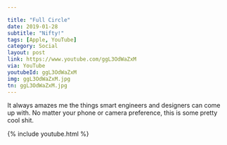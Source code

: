 ```yaml
---

title: "Full Circle"
date: 2019-01-28
subtitle: "Nifty!"
tags: [Apple, YouTube]
category: Social
layout: post
link: https://www.youtube.com/ggL3OdWaZxM
via: YouTube
youtubeId: ggL3OdWaZxM
img: ggL3OdWaZxM.jpg
tn: ggL3OdWaZxM.jpg
---
```


It always amazes me the things smart engineers and designers can come up with. No matter your phone or camera preference, this is some pretty cool shit.

<!-- more --> 

{% include youtube.html %}
